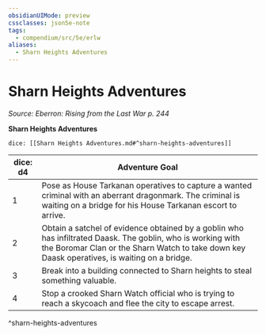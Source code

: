 ```yaml
---
obsidianUIMode: preview
cssclasses: json5e-note
tags:
  - compendium/src/5e/erlw
aliases:
  - Sharn Heights Adventures
---
```

# Sharn Heights Adventures
*Source: Eberron: Rising from the Last War p. 244* 

**Sharn Heights Adventures**

`dice: [[Sharn Heights Adventures.md#^sharn-heights-adventures]]`

| dice: d4 | Adventure Goal |
|----------|----------------|
| 1 | Pose as House Tarkanan operatives to capture a wanted criminal with an aberrant dragonmark. The criminal is waiting on a bridge for his House Tarkanan escort to arrive. |
| 2 | Obtain a satchel of evidence obtained by a goblin who has infiltrated Daask. The goblin, who is working with the Boromar Clan or the Sharn Watch to take down key Daask operatives, is waiting on a bridge. |
| 3 | Break into a building connected to Sharn heights to steal something valuable. |
| 4 | Stop a crooked Sharn Watch official who is trying to reach a skycoach and flee the city to escape arrest. |
^sharn-heights-adventures
